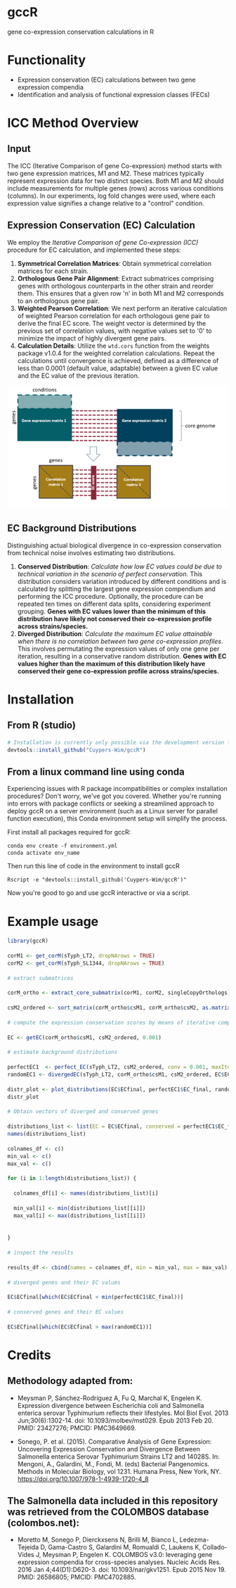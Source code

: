 # gccR
gene co-expression conservation calculations in R

# Functionality
- Expression conservation (EC) calculations between two gene expression compendia
- Identification and analysis of functional expression classes (FECs)

# ICC Method Overview

## Input
The ICC (Iterative Comparison of gene Co-expression) method starts with two gene expression matrices, M1 and M2. These matrices typically represent expression data for two distinct species. Both M1 and M2 should include measurements for multiple genes (rows) across various conditions (columns). In our experiments, log fold changes were used, where each expression value signifies a change relative to a "control" condition.

## Expression Conservation (EC) Calculation
We employ the *Iterative Comparison of gene Co-expression (ICC)* procedure for EC calculation, and implemented these steps:

1. **Symmetrical Correlation Matrices**: Obtain symmetrical correlation matrices for each strain.
2. **Orthologous Gene Pair Alignment**: Extract submatrices comprising genes with orthologous counterparts in the other strain and reorder them. This ensures that a given row 'n' in both M1 and M2 corresponds to an orthologous gene pair.
3. **Weighted Pearson Correlation**: We next perform an iterative calculation of weighted Pearson correlation for each orthologous gene pair to derive the final EC score. The weight vector is determined by the previous set of correlation values, with negative values set to '0' to minimize the impact of highly divergent gene pairs.
4. **Calculation Details**: Utilize the `wtd.cors` function from the weights package v1.0.4 for the weighted correlation calculations. Repeat the calculations until convergence is achieved, defined as a difference of less than 0.0001 (default value, adaptable) between a given EC value and the EC value of the previous iteration.

<p align="center">
  <img src="gccr.png" alt="Figure 1">
</p>

## EC Background Distributions
Distinguishing actual biological divergence in co-expression conservation from technical noise involves estimating two distributions.

1. **Conserved Distribution**: _Calculate how low EC values could be due to technical variation in the scenario of perfect conservation_. This distribution considers variation introduced by different conditions and is calculated by splitting the largest gene expression compendium and performing the ICC procedure. Optionally, the procedure can be repeated ten times on different data splits, considering experiment grouping. **Genes with EC values lower than the minimum of this distribution have likely not conserved their co-expression profile across strains/species.**
2. **Diverged Distribution**: _Calculate the maximum EC value attainable when there is no correlation between two gene co-expression profiles_. This involves permutating the expression values of only one gene per iteration, resulting in a conservative random distribution. **Genes with EC values higher than the maximum of this distribution likely have conserved their gene co-expression profile across strains/species.**

# Installation

## From R (studio)

``` r
# Installation is currently only possible via the development version from GitHub:
devtools::install_github("Cuypers-Wim/gccR")

```

## From a linux command line using conda

Experiencing issues with R package incompatibilities or complex installation procedures? Don't worry, we've got you covered. 
Whether you're running into errors with package conflicts or seeking a streamlined approach to deploy gccR on a server environment (such as a Linux server for parallel function execution), 
this Conda environment setup will simplify the process.

First install all packages required for gccR:

``` 
conda env create -f environment.yml
conda activate env_name

```

Then run this line of code in the environment to install gccR

``` 
Rscript -e "devtools::install_github('Cuypers-Wim/gccR')"
``` 

Now you're good to go and use gccR interactive or via a script.

# Example usage

```R
library(gccR)

corM1 <- get_corM(sTyph_LT2, dropNArows = TRUE)
corM2 <- get_corM(sTyph_SL1344, dropNArows = TRUE)

# extract submatrices

corM_ortho <- extract_core_submatrix(corM1, corM2, singleCopyOrthologs)

csM2_ordered <- sort_matrix(corM_ortho$csM1, corM_ortho$csM2, as.matrix(singleCopyOrthologs), rename = TRUE)

# compute the expression conservation scores by means of iterative comparison of co-expression

EC <- getEC(corM_ortho$csM1, csM2_ordered, 0.001)

# estimate background distributions

perfectEC1  <- perfect_EC(sTyph_LT2, csM2_ordered, conv = 0.001, maxIter = 200, threads = 1)
randomEC1 <- divergedEC(sTyph_LT2, corM_ortho$csM1, csM2_ordered, EC$ECweights)

distr_plot <- plot_distributions(EC$ECfinal, perfectEC1$EC_final, randomEC1)
distr_plot

# Obtain vectors of diverged and conserved genes

distributions_list <- list(EC = EC$ECfinal, conserved = perfectEC1$EC_final, diverged = randomEC1)
names(distributions_list)

colnames_df <- c()
min_val <- c()
max_val <- c()

for (i in 1:length(distributions_list)) {
  
  colnames_df[i] <- names(distributions_list)[i]
  
  min_val[i] <- min(distributions_list[[i]])
  max_val[i] <- max(distributions_list[[i]])
  
  
}

# inspect the results

results_df <- cbind(names = colnames_df, min = min_val, max = max_val)

# diverged genes and their EC values

EC$ECfinal[which(EC$ECfinal < min(perfectEC1$EC_final))]

# conserved genes and their EC values

EC$ECfinal[which(EC$ECfinal > max(randomEC1))]

```
# Credits
## Methodology adapted from:

- Meysman P, Sánchez-Rodríguez A, Fu Q, Marchal K, Engelen K. Expression divergence between Escherichia coli and Salmonella enterica serovar Typhimurium reflects their lifestyles. Mol Biol Evol. 2013 Jun;30(6):1302-14. doi: 10.1093/molbev/mst029. Epub 2013 Feb 20. PMID: 23427276; PMCID: PMC3649669.

- Sonego, P. et al. (2015). Comparative Analysis of Gene Expression: Uncovering Expression Conservation and Divergence Between Salmonella enterica Serovar Typhimurium Strains LT2 and 14028S. In: Mengoni, A., Galardini, M., Fondi, M. (eds) Bacterial Pangenomics. Methods in Molecular Biology, vol 1231. Humana Press, New York, NY. https://doi.org/10.1007/978-1-4939-1720-4_8

 ## The Salmonella data included in this repository was retrieved from the COLOMBOS database (colombos.net):
 
- Moretto M, Sonego P, Dierckxsens N, Brilli M, Bianco L, Ledezma-Tejeida D, Gama-Castro S, Galardini M, Romualdi C, Laukens K, Collado-Vides J, Meysman P, Engelen K. COLOMBOS v3.0: leveraging gene expression compendia for cross-species analyses. Nucleic Acids Res. 2016 Jan 4;44(D1):D620-3. doi: 10.1093/nar/gkv1251. Epub 2015 Nov 19. PMID: 26586805; PMCID: PMC4702885.
